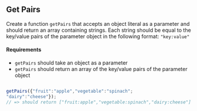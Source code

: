 ## Get Pairs

Create a function `getPairs` that accepts an object literal as a parameter and should return an array containing strings. Each string should be equal to the key/value pairs of the parameter object in the following format: `"key:value"`

#### Requirements
* `getPairs` should take an object as a parameter
* `getPairs` should return an array of the key/value pairs of the parameter object

```javascript

getPairs({"fruit":"apple","vegetable":"spinach";
"dairy":"cheese"});
// => should return ["fruit:apple","vegetable:spinach","dairy:cheese"]

```
